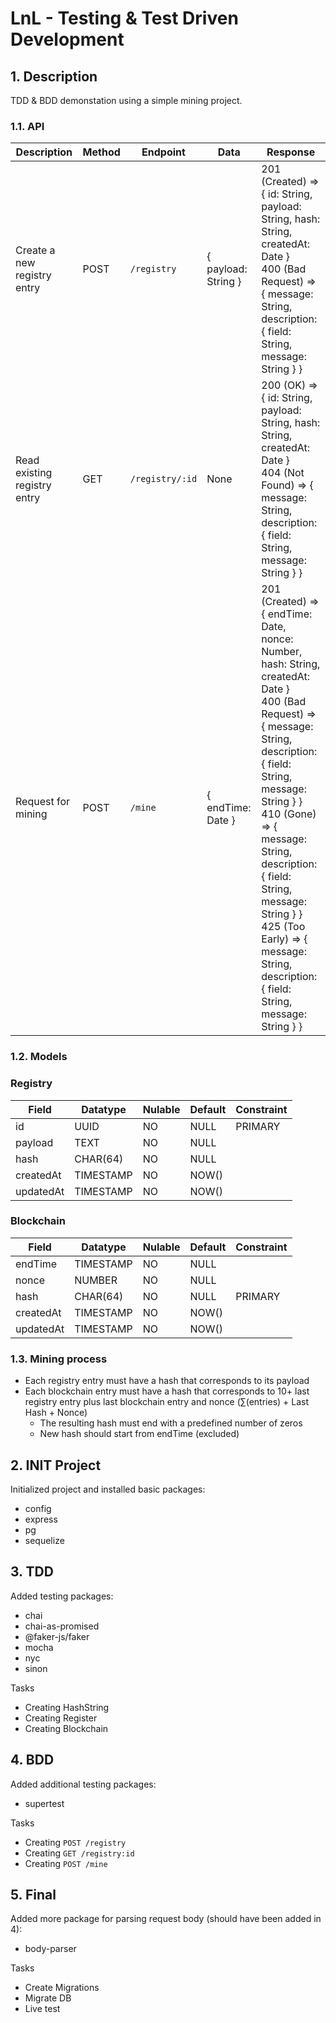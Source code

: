 # LnL - Testing & Test Driven Development

## 1. Description

TDD & BDD demonstation using a simple mining project.

### 1.1. API

Description | Method | Endpoint | Data | Response
--- | --- | --- | --- | ---
Create a new registry entry | POST | `/registry` | { payload: String } | 201 (Created) => { id: String, payload: String, hash: String, createdAt: Date } <br /> 400 (Bad Request) => { message: String, description: { field: String, message: String } }
Read existing registry entry | GET | `/registry/:id` | None | 200 (OK) => { id: String, payload: String, hash: String, createdAt: Date } <br /> 404 (Not Found) => { message: String, description: { field: String, message: String } }
Request for mining | POST | `/mine` | { endTime: Date } | 201 (Created) => { endTime: Date, nonce: Number, hash: String, createdAt: Date } <br /> 400 (Bad Request) => { message: String, description: { field: String, message: String } } <br /> 410 (Gone) => { message: String, description: { field: String, message: String } } <br /> 425 (Too Early) => { message: String, description: { field: String, message: String } }

### 1.2. Models

### Registry

Field | Datatype | Nulable | Default | Constraint
--- | --- | --- | --- | ---
id | UUID | NO | NULL | PRIMARY
payload | TEXT | NO | NULL | 
hash | CHAR(64) | NO | NULL | 
createdAt | TIMESTAMP | NO | NOW() | 
updatedAt | TIMESTAMP | NO | NOW() | 

### Blockchain

Field | Datatype | Nulable | Default | Constraint
--- | --- | --- | --- | ---
endTime | TIMESTAMP | NO | NULL | 
nonce | NUMBER | NO | NULL | 
hash | CHAR(64) | NO | NULL | PRIMARY
createdAt | TIMESTAMP | NO | NOW() | 
updatedAt | TIMESTAMP | NO | NOW() | 

### 1.3. Mining process
- Each registry entry must have a hash that corresponds to its payload
- Each blockchain entry must have a hash that corresponds to 10+ last registry entry plus last blockchain entry and nonce (∑(entries) + Last Hash + Nonce)
  - The resulting hash must end with a predefined number of zeros
  - New hash should start from endTime (excluded)

## 2. INIT Project
Initialized project and installed basic packages:
- config
- express
- pg
- sequelize

## 3. TDD
Added testing packages:
- chai
- chai-as-promised
- @faker-js/faker
- mocha
- nyc
- sinon

Tasks

- Creating HashString
- Creating Register
- Creating Blockchain

## 4. BDD
Added additional testing packages:
- supertest

Tasks

- Creating `POST /registry`
- Creating `GET /registry:id`
- Creating `POST /mine`

## 5. Final
Added more package for parsing request body (should have been added in 4):
- body-parser

Tasks

- Create Migrations
- Migrate DB
- Live test